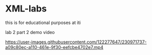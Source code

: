 # XML-labs
this is for educational purposes at iti 

lab 2 part 2 demo video



https://user-images.githubusercontent.com/122277647/230971737-a09c80ec-a110-461e-9f30-eefcbe4702e7.mp4



